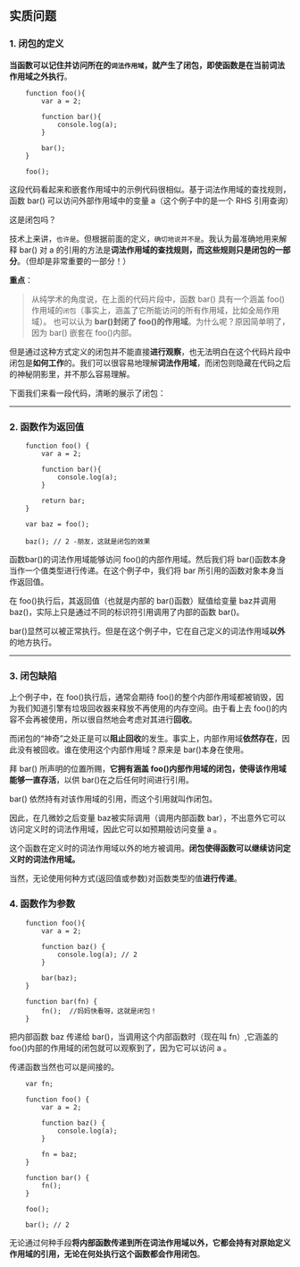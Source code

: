## 实质问题

### 1. 闭包的定义

**当函数可以记住并访问所在的`词法作用域`，就产生了闭包，即使函数是在当前词法作用域之外执行**。

```
	function foo(){
		var a = 2;
		
		function bar(){
			console.log(a);
		}
		
		bar();
	}
	
	foo();
```

这段代码看起来和嵌套作用域中的示例代码很相似。基于词法作用域的查找规则，函数 bar() 可以访问外部作用域中的变量 a（这个例子中的是一个 RHS 引用查询）

这是闭包吗？

技术上来讲，`也许是`。但根据前面的定义，`确切地说并不是`。我认为最准确地用来解释 bar() 对 a 的引用的方法是**词法作用域的查找规则，而这些规则只是闭包的一部分**。（但却是非常重要的一部分！）

**重点**：

> 从纯学术的角度说，在上面的代码片段中，函数 bar() 具有一个涵盖 foo()作用域的`闭包`（事实上，涵盖了它所能访问的所有作用域，比如全局作用域）。
> 也可以认为 **bar()封闭了 foo()的作用域**。为什么呢？原因简单明了，因为 bar() 嵌套在 foo()内部。

但是通过这种方式定义的闭包并不能直接**进行观察**，也无法明白在这个代码片段中闭包是**如何工作**的。我们可以很容易地理解**词法作用域**，而闭包则隐藏在代码之后的神秘阴影里，并不那么容易理解。

下面我们来看一段代码，清晰的展示了闭包：

-------------------------------------------------

### 2. 函数作为返回值

```
	function foo() {
		var a = 2;
		
		function bar(){
			console.log(a);
		}
		
		return bar;
	}
	
	var baz = foo(); 
	
	baz(); // 2 -朋友，这就是闭包的效果
```

函数bar()的词法作用域能够访问 foo()的内部作用域。然后我们将 bar()函数本身当作一个值类型进行传递。在这个例子中，我们将 bar 所引用的函数对象本身当作返回值。

在 foo()执行后，其返回值（也就是内部的 bar()函数）赋值给变量 baz并调用 baz()，实际上只是通过不同的标识符引用调用了内部的函数 bar()。

bar()显然可以被正常执行。但是在这个例子中，它在自己定义的词法作用域**以外**的地方执行。

-----------------------------------------------

### 3. 闭包缺陷

上个例子中，在 foo()执行后，通常会期待 foo()的整个内部作用域都被销毁，因为我们知道引擎有垃圾回收器来释放不再使用的内存空间。由于看上去 foo()的内容不会再被使用，所以很自然地会考虑对其进行**回收**。

而闭包的“神奇”之处正是可以**阻止回收**的发生。事实上，内部作用域**依然存在**，因此没有被回收。谁在使用这个内部作用域？原来是 bar()本身在使用。

拜 bar() 所声明的位置所赐，**它拥有涵盖 foo()内部作用域的闭包，使得该作用域能够一直存活**，以供 bar()在之后任何时间进行引用。

bar() 依然持有对该作用域的引用，而这个引用就叫作闭包。

因此，在几微妙之后变量 baz被实际调用（调用内部函数 bar），不出意外它可以访问定义时的词法作用域，因此它可以如预期般访问变量 a 。

这个函数在定义时的词法作用域以外的地方被调用。**闭包使得函数可以继续访问定义时的词法作用域。**

当然，无论使用何种方式(返回值或参数)对函数类型的值**进行传递**。

### 4. 函数作为参数

```
	function foo(){
		var a = 2;
		
		function baz() {
			console.log(a); // 2
		}
		
		bar(baz);
	}
	
	function bar(fn) {
		fn();  //妈妈快看呀，这就是闭包！
	}
```

把内部函数 baz 传递给 bar()，当调用这个内部函数时（现在叫 fn）,它涵盖的 foo()内部的作用域的闭包就可以观察到了，因为它可以访问 a 。

传递函数当然也可以是间接的。

```
	var fn;
	
	function foo() {
		var a = 2;
		
		function baz() {
			console.log(a);
		}
		
		fn = baz;
	}
	
	function bar() {
		fn();
	}
	
	foo();
	
	bar(); // 2

```

无论通过何种手段**将内部函数传递到所在词法作用域以外，它都会持有对原始定义作用域的引用，无论在何处执行这个函数都会作用闭包**。


